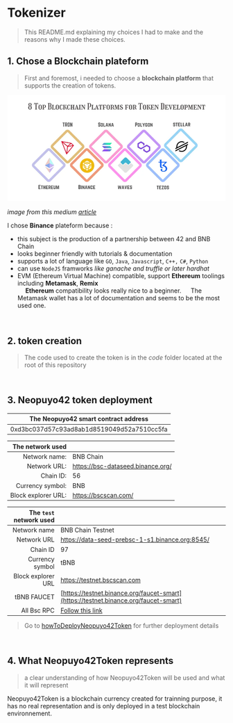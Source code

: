 # Tokenizer

>  This README.md explaining my choices I had to make and the reasons why I made these choices.

## **1. Chose a Blockchain plateform**

> First and foremost, i needed to choose a **blockchain platform** that supports the
creation of tokens.

![Blochain Platefrom supporting token creation](./documentation//ressources/BlochainPlateform.webp)

*image from this medium [article](https://medium.com/geekculture/top-5-blockchain-platforms-to-be-considered-for-token-development-7b2c42decdf4)*

I chose **Binance** plateform because :  
  - this subject is the production of a partnership between 42 and BNB Chain
  - looks beginner friendly with tutorials & documentation
  - supports a lot of language like `GO`, `Java`, `Javascript`, `C++,` `C#`, `Python`
  - can use `NodeJS` framworks *like ganache and truffle or later hardhat*
  - EVM (Ethereum Virtual Machine) compatible, support **Ethereum** toolings including **Metamask**, **Remix**  
&emsp;  **Ethereum** compatibility looks really nice to a beginner.
&emsp;  The Metamask wallet has a lot of documentation and seems to be the most used one.

<br/>

  ## **2. token creation**

  >  The code used to create the token is in the *code* folder located at the root of this repository

<br/>

  ## **3. Neopuyo42 token deployment**

| The Neopuyo42 smart contract address                |
|-------------------------------------------|
| 0xd3bc037d57c93ad8ab1d8519049d52a7510cc5fa|

  
| The network used | |
| -------------------:| ------------|
|     Network name: | BNB Chain
Network URL: | https://bsc-dataseed.binance.org/  
Chain ID: | 56
Currency symbol:| BNB
Block explorer URL:| https://bscscan.com/

  
| The `test` network used | |
| -------------------:| ------------|
|     Network name | BNB Chain Testnet
Network URL | https://data-seed-prebsc-1-s1.binance.org:8545/
Chain ID | 97
Currency symbol| tBNB
Block explorer URL| https://testnet.bscscan.com
tBNB FAUCET| [https://testnet.binance.org/faucet-smart](https://testnet.binance.org/faucet-smart)  
All Bsc RPC| [Follow this link](https://docs.bnbchain.org/docs/BSCtestnet/)  

> Go to [howToDeployNeopuyo42Token](./deploy/howToDeployNeopuyo42Token.md) for further deployment details

<br/>

## **4. What Neopuyo42Token represents**

> a clear understanding of how Neopuyo42Token will be used and what
it will represent

Neopuyo42Token is a blockchain currency created for trainning purpose, it has no real representation and is only deployed in a test blockchain environnement. 